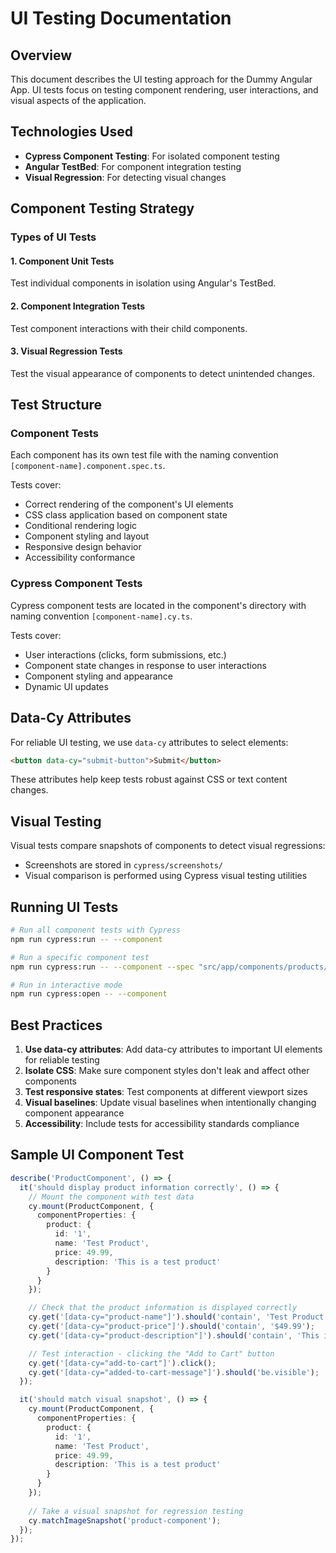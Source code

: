 # UI Testing Documentation

## Overview
This document describes the UI testing approach for the Dummy Angular App. UI tests focus on testing component rendering, user interactions, and visual aspects of the application.

## Technologies Used
- **Cypress Component Testing**: For isolated component testing
- **Angular TestBed**: For component integration testing
- **Visual Regression**: For detecting visual changes

## Component Testing Strategy

### Types of UI Tests

#### 1. Component Unit Tests
Test individual components in isolation using Angular's TestBed.

#### 2. Component Integration Tests
Test component interactions with their child components.

#### 3. Visual Regression Tests
Test the visual appearance of components to detect unintended changes.

## Test Structure

### Component Tests
Each component has its own test file with the naming convention `[component-name].component.spec.ts`.

Tests cover:
- Correct rendering of the component's UI elements
- CSS class application based on component state
- Conditional rendering logic
- Component styling and layout
- Responsive design behavior
- Accessibility conformance

### Cypress Component Tests
Cypress component tests are located in the component's directory with naming convention `[component-name].cy.ts`.

Tests cover:
- User interactions (clicks, form submissions, etc.)
- Component state changes in response to user interactions
- Component styling and appearance
- Dynamic UI updates

## Data-Cy Attributes
For reliable UI testing, we use `data-cy` attributes to select elements:

```html
<button data-cy="submit-button">Submit</button>
```

These attributes help keep tests robust against CSS or text content changes.

## Visual Testing
Visual tests compare snapshots of components to detect visual regressions:

- Screenshots are stored in `cypress/screenshots/`
- Visual comparison is performed using Cypress visual testing utilities

## Running UI Tests

```bash
# Run all component tests with Cypress
npm run cypress:run -- --component

# Run a specific component test
npm run cypress:run -- --component --spec "src/app/components/products/products.cy.ts"

# Run in interactive mode
npm run cypress:open -- --component
```

## Best Practices

1. **Use data-cy attributes**: Add data-cy attributes to important UI elements for reliable testing
2. **Isolate CSS**: Make sure component styles don't leak and affect other components
3. **Test responsive states**: Test components at different viewport sizes
4. **Visual baselines**: Update visual baselines when intentionally changing component appearance
5. **Accessibility**: Include tests for accessibility standards compliance

## Sample UI Component Test

```typescript
describe('ProductComponent', () => {
  it('should display product information correctly', () => {
    // Mount the component with test data
    cy.mount(ProductComponent, {
      componentProperties: {
        product: {
          id: '1',
          name: 'Test Product',
          price: 49.99,
          description: 'This is a test product'
        }
      }
    });

    // Check that the product information is displayed correctly
    cy.get('[data-cy="product-name"]').should('contain', 'Test Product');
    cy.get('[data-cy="product-price"]').should('contain', '$49.99');
    cy.get('[data-cy="product-description"]').should('contain', 'This is a test product');

    // Test interaction - clicking the "Add to Cart" button
    cy.get('[data-cy="add-to-cart"]').click();
    cy.get('[data-cy="added-to-cart-message"]').should('be.visible');
  });

  it('should match visual snapshot', () => {
    cy.mount(ProductComponent, {
      componentProperties: {
        product: {
          id: '1',
          name: 'Test Product',
          price: 49.99,
          description: 'This is a test product'
        }
      }
    });
    
    // Take a visual snapshot for regression testing
    cy.matchImageSnapshot('product-component');
  });
});
```